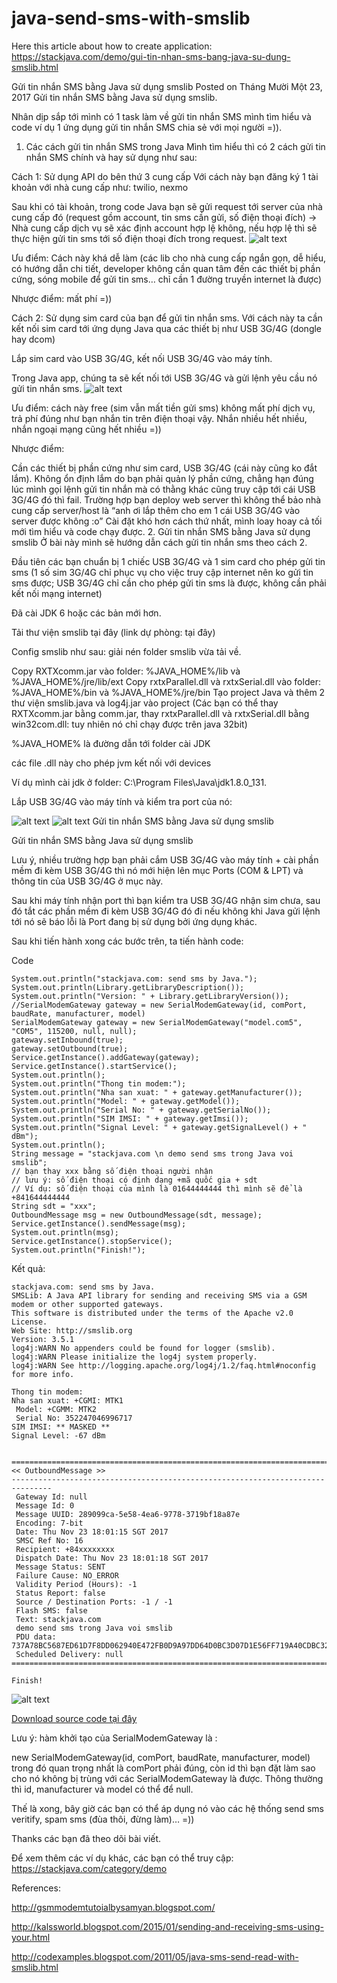 # java-send-sms-with-smslib
Here this article about how to create application:
https://stackjava.com/demo/gui-tin-nhan-sms-bang-java-su-dung-smslib.html

Gửi tin nhắn SMS bằng Java sử dụng smslib
Posted on Tháng Mười Một 23, 2017
Gửi tin nhắn SMS bằng Java sử dụng smslib.

Nhân dịp sắp tới mình có 1 task làm về gửi tin nhắn SMS mình tìm hiểu và code ví dụ 1 ứng dụng gửi tin nhắn SMS chia sẻ với mọi người =)).

1. Các cách gửi tin nhắn SMS trong Java
Mình tìm hiểu thì có 2 cách gửi tin nhắn SMS chính và hay sử dụng như sau:

Cách 1: Sử dụng API do bên thứ 3 cung cấp
Với cách này bạn đăng ký 1 tài khoản với nhà cung cấp như: twilio, nexmo

Sau khi có tài khoản, trong code Java bạn sẽ gửi request tới server của nhà cung cấp đó (request gồm account, tin sms cần gửi, số điện thoại đích) -> Nhà cung cấp dịch vụ sẽ xác định account hợp lệ không, nếu hợp lệ thì sẽ thực hiện gửi tin sms tới số điện thoại đích trong request.
![alt text](https://stackjava.com/wp-content/uploads/2017/11/java-send-sms-1.png "Logo Title Text 1")



Ưu điểm: Cách này khá dễ làm (các lib cho nhà cung cấp ngắn gọn, dễ hiểu, có hướng dẫn chi tiết, developer không cần quan tâm đến các thiết bị phần cứng, sóng mobile để gửi tin sms… chỉ cần 1 đường truyền internet là được)

Nhược điểm: mất phí =))

Cách 2: Sử dụng sim card của bạn để gửi tin nhắn sms.
Với cách này ta cần kết nối sim card tới ứng dụng Java qua các thiết bị như USB 3G/4G (dongle hay dcom)

Lắp sim card vào USB 3G/4G, kết nối USB 3G/4G vào máy tính.

Trong Java app, chúng ta sẽ kết nối tới USB 3G/4G và gửi lệnh yêu cầu nó gửi tin nhắn sms.
![alt text](https://stackjava.com/wp-content/uploads/2017/11/java-send-sms-2.png "Logo Title Text 1")


Ưu điểm: cách này free (sim vẫn mất tiền gửi sms) không mất phí dịch vụ, trả phí đúng như bạn nhắn tin trên điện thoại vậy. Nhắn nhiều hết nhiều, nhắn ngoại mạng cũng hết nhiều =))

Nhược điểm:

Cần các thiết bị phần cứng như sim card, USB 3G/4G (cái này cũng ko đắt lắm).
Không ổn định lắm do bạn phải quản lý phần cứng, chẳng hạn đúng lúc mình gọi lệnh gửi tin nhắn mà có thằng khác cũng truy cập tới cái USB 3G/4G đó thì fail.
Trường hợp bạn deploy web server thì không thể bảo nhà cung cấp server/host là “anh ơi lắp thêm cho em 1 cái USB 3G/4G vào server được không :o”
Cài đặt khó hơn cách thứ nhất, mình loay hoay cả tối mới tìm hiểu và code chạy được.
2. Gửi tin nhắn SMS bằng Java sử dụng smslib
Ở bài này mình sẽ hướng dẫn cách gửi tin nhắn sms theo cách 2.

Đầu tiên các bạn chuẩn bị 1 chiếc USB 3G/4G và 1 sim card cho phép gửi tin sms (1 số sim 3G/4G chỉ phục vụ cho việc truy cập internet nên ko gửi tin sms được; USB 3G/4G chỉ cần cho phép gửi tin sms là được, không cần phải kết nối mạng internet)

Đã cài JDK 6 hoặc các bản mới hơn.

Tải thư viện smslib tại đây (link dự phòng:  tại đây)

Config smslib như sau: giải nén folder smslib vừa tải về.

Copy RXTXcomm.jar vào folder:  %JAVA_HOME%/lib  và %JAVA_HOME%/jre/lib/ext
Copy rxtxParallel.dll và  rxtxSerial.dll vào folder: %JAVA_HOME%/bin và %JAVA_HOME%/jre/bin
Tạo project Java và thêm 2 thư viện smslib.java và log4j.jar vào project
(Các bạn có thể thay RXTXcomm.jar bằng comm.jar, thay rxtxParallel.dll và  rxtxSerial.dll bằng win32com.dll: tuy nhiên nó chỉ chạy được trên java 32bit)

%JAVA_HOME% là đường dẫn tới folder cài JDK

các file .dll này cho phép jvm kết nối với devices

Ví dụ mình cài jdk ở folder: C:\Program Files\Java\jdk1.8.0_131.

Lắp USB 3G/4G vào máy tính và kiểm tra port của nó:

![alt text](https://stackjava.com/wp-content/uploads/2017/11/java-sms-1.png "Logo Title Text 1")
![alt text](https://stackjava.com/wp-content/uploads/2017/11/java-sms-2.png "Logo Title Text 1")
Gửi tin nhắn SMS bằng Java sử dụng smslib

Gửi tin nhắn SMS bằng Java sử dụng smslib

Lưu ý, nhiều trường hợp bạn phải cắm USB 3G/4G vào máy tính + cài phần mềm đi kèm USB 3G/4G thì nó mới hiện lên mục Ports (COM & LPT) và thông tin của USB 3G/4G ở mục này.

Sau khi máy tính nhận port thì bạn kiểm tra USB 3G/4G nhận sim chưa, sau đó tắt các phần mềm đi kèm USB 3G/4G đó đi nếu không khi Java gửi lệnh tới nó sẽ báo lỗi là Port đang bị sử dụng bởi ứng dụng khác.

Sau khi tiến hành xong các bước trên, ta tiến hành code:

Code
```
System.out.println("stackjava.com: send sms by Java.");
System.out.println(Library.getLibraryDescription());
System.out.println("Version: " + Library.getLibraryVersion());
//SerialModemGateway gateway = new SerialModemGateway(id, comPort, baudRate, manufacturer, model)
SerialModemGateway gateway = new SerialModemGateway("model.com5", "COM5", 115200, null, null);
gateway.setInbound(true);
gateway.setOutbound(true);
Service.getInstance().addGateway(gateway);
Service.getInstance().startService();
System.out.println();
System.out.println("Thong tin modem:");
System.out.println("Nha san xuat: " + gateway.getManufacturer());
System.out.println("Model: " + gateway.getModel());
System.out.println("Serial No: " + gateway.getSerialNo());
System.out.println("SIM IMSI: " + gateway.getImsi());
System.out.println("Signal Level: " + gateway.getSignalLevel() + " dBm");
System.out.println();
String message = "stackjava.com \n demo send sms trong Java voi smslib";
// bạn thay xxx bằng số điện thoại người nhận
// lưu ý: số điện thoại có định dạng +mã quốc gia + sdt
// Ví dụ: số điện thoại của mình là 01644444444 thì mình sẽ để là +841644444444
String sdt = "xxx";
OutboundMessage msg = new OutboundMessage(sdt, message);
Service.getInstance().sendMessage(msg);
System.out.println(msg);
Service.getInstance().stopService();
System.out.println("Finish!");
```
Kết quả:
```
stackjava.com: send sms by Java.
SMSLib: A Java API library for sending and receiving SMS via a GSM modem or other supported gateways.
This software is distributed under the terms of the Apache v2.0 License.
Web Site: http://smslib.org
Version: 3.5.1
log4j:WARN No appenders could be found for logger (smslib).
log4j:WARN Please initialize the log4j system properly.
log4j:WARN See http://logging.apache.org/log4j/1.2/faq.html#noconfig for more info.

Thong tin modem:
Nha san xuat: +CGMI: MTK1
 Model: +CGMM: MTK2
 Serial No: 352247046996717
SIM IMSI: ** MASKED **
Signal Level: -67 dBm


===============================================================================
<< OutboundMessage >>
-------------------------------------------------------------------------------
 Gateway Id: null
 Message Id: 0
 Message UUID: 289099ca-5e58-4ea6-9778-3719bf18a87e
 Encoding: 7-bit
 Date: Thu Nov 23 18:01:15 SGT 2017
 SMSC Ref No: 16
 Recipient: +84xxxxxxxx
 Dispatch Date: Thu Nov 23 18:01:18 SGT 2017
 Message Status: SENT
 Failure Cause: NO_ERROR
 Validity Period (Hours): -1
 Status Report: false
 Source / Destination Ports: -1 / -1
 Flash SMS: false
 Text: stackjava.com 
 demo send sms trong Java voi smslib
 PDU data: 737A78BC5687ED61D7F8DD062940E472FB0D9A97DD64D0BC3D07D1E56FF719A40CDBC320FB3B0D9AB7E7ECB418
 Scheduled Delivery: null
===============================================================================

Finish!
```
![alt text](https://stackjava.com/wp-content/uploads/2017/11/java-send-sms-3.png "Logo Title Text 1")

[Download source code tại đây](http://www.mediafire.com/file/a9gfnr3s2tbt849/SendSMS.zip)

Lưu ý: hàm khởi tạo của SerialModemGateway là :

new SerialModemGateway(id, comPort, baudRate, manufacturer, model) trong đó quan trọng nhất là comPort phải đúng, còn id thì bạn đặt làm sao cho nó không bị trùng với các SerialModemGateway là được. Thông thường thì id, manufacturer và model có thể để null.

Thế là xong, bây giờ các bạn có thể áp dụng nó vào các hệ thống send sms veritify, spam sms (đùa thôi, đừng làm)… =))

Thanks các bạn đã theo dõi bài viết.

Để xem thêm các ví dụ khác, các bạn có thể truy cập: https://stackjava.com/category/demo

References:

http://gsmmodemtutoialbysamyan.blogspot.com/

http://kalssworld.blogspot.com/2015/01/sending-and-receiving-sms-using-your.html

http://codexamples.blogspot.com/2011/05/java-sms-send-read-with-smslib.html
